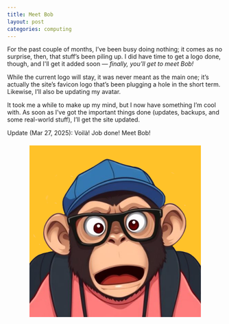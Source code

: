 ```yaml
---
title: Meet Bob
layout: post
categories: computing
---
```


For the past couple of months, I’ve been busy doing nothing; it comes as no surprise, then, that stuff’s been piling up. I did have time to get a logo done, though, and I'll get it added soon — <i>finally, you’ll get to meet Bob!</i>

<!-- <div>
  <center>
     <img style="padding-top: 7px; padding-bottom: 25px;" width="400px"  height="400px" src="" alt="Bob">
  </center>
</div> -->

While the current logo will stay, it was never meant as the main one; it’s actually the site’s favicon logo that’s been plugging a hole in the short term. Likewise, I’ll also be updating my avatar.

It took me a while to make up my mind, but I now have something I’m cool with. As soon as I’ve got the important things done (updates, backups, and some real-world stuff), I’ll get the site updated.

Update (Mar 27, 2025): Voilà! Job done! Meet Bob!

<div>
  <center>
     <img style="padding-top: 7px; padding-bottom: 25px;" width="400px"  height="400px" src="https://raw.githubusercontent.com/martbetz/martbetz.github.io/refs/heads/main/_includes/custom/bob_avatar_square.png" alt="Bob">
  </center>
</div>

<!-- <br><center><b>To be continued.</b></center><br> -->



